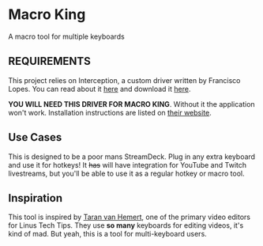 # Macro King

A macro tool for multiple keyboards

## REQUIREMENTS

This project relies on Interception, a custom driver written by Francisco Lopes. You can read about it [here](http://www.oblita.com/interception) and download it [here](https://github.com/oblitum/Interception/releases/tag/v1.0.1).

**YOU WILL NEED THIS DRIVER FOR MACRO KING**. Without it the application won't work. Installation instructions are listed on [their website](http://www.oblita.com/interception).

## Use Cases

This is designed to be a poor mans StreamDeck. Plug in any extra keyboard and use it for hotkeys! It ~~has~~ will have integration for YouTube and Twitch livestreams, but you'll be able to use it as a regular hotkey or macro tool.

## Inspiration

This tool is inspired by [Taran van Hemert](https://twitter.com/TaranVH), one of the primary video editors for Linus Tech Tips. They use **so many** keyboards for editing videos, it's kind of mad. But yeah, this is a tool for multi-keyboard users.
